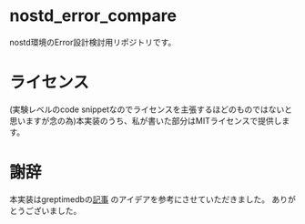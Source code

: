 # nostd_error_compare

nostd環境のError設計検討用リポジトリです。


# ライセンス

(実験レベルのcode snippetなのでライセンスを主張するほどのものではないと思いますが念の為)本実装のうち、私が書いた部分はMITライセンスで提供します。

# 謝辞

本実装はgreptimedbの[記事](https://greptime.com/blogs/2024-05-07-error-rust) のアイデアを参考にさせていただきました。
ありがとうございました。